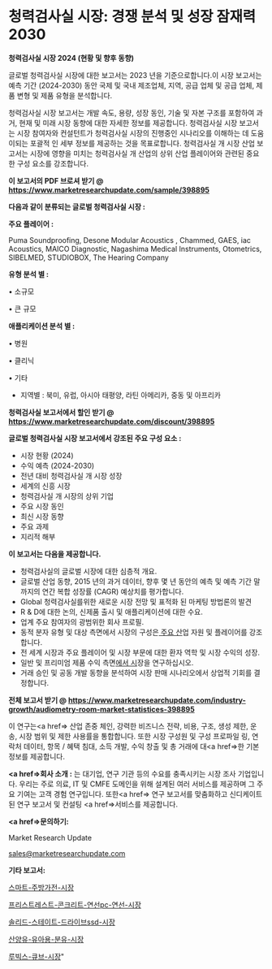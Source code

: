 # 청력검사실 시장: 경쟁 분석 및 성장 잠재력 2030

<strong>청력검사실 시장 2024 (현황 및 향후 동향)</strong>

글로벌 청력검사실 시장에 대한 보고서는 2023 년을 기준으로합니다.이 시장 보고서는 예측 기간 (2024-2030) 동안 국제 및 국내 제조업체, 지역, 공급 업체 및 공급 업체, 제품 변형 및 제품 유형을 분석합니다.

청력검사실 시장 보고서는 개발 속도, 용량, 성장 동인, 기술 및 자본 구조를 포함하여 과거, 현재 및 미래 시장 동향에 대한 자세한 정보를 제공합니다. 청력검사실 시장 보고서는 시장 참여자와 컨설턴트가 청력검사실 시장의 진행중인 시나리오를 이해하는 데 도움이되는 포괄적 인 세부 정보를 제공하는 것을 목표로합니다. 청력검사실 개 시장 산업 보고서는 시장에 영향을 미치는 청력검사실 개 산업의 상위 산업 플레이어와 관련된 중요한 구성 요소를 강조합니다.



<strong>이 보고서의 PDF 브로셔 받기 @ <a href=https://www.marketresearchupdate.com/sample/398895>https://www.marketresearchupdate.com/sample/398895</a></strong>



<strong>다음과 같이 분류되는 글로벌 청력검사실 시장 :</strong>



<strong>주요 플레이어 :</strong>

Puma Soundproofing, Desone Modular Acoustics , Chammed, GAES, iac Acoustics, MAICO Diagnostic, Nagashima Medical Instruments, Otometrics, SIBELMED, STUDIOBOX, The Hearing Company



<strong>유형 분석 별 :</strong>

• 소규모

• 큰 규모



<strong>애플리케이션 분석 별 :</strong>

• 병원

• 클리닉

• 기타

<ul>
  <li>지역별 : 북미, 유럽, 아시아 태평양, 라틴 아메리카, 중동 및 아프리카</li>
</ul>


<strong>청력검사실 보고서에서 할인 받기 @ <a href=https://www.marketresearchupdate.com/discount/398895>https://www.marketresearchupdate.com/discount/398895</a></strong>



<strong>글로벌 청력검사실 시장 보고서에서 강조된 주요 구성 요소 :</strong>
<ul>
  <li>시장 현황 (2024)</li>
  <li>수익 예측 (2024-2030)</li>
  <li>전년 대비 청력검사실 개 시장 성장</li>
  <li>세계의 신흥 시장</li>
  <li>청력검사실 개 시장의 상위 기업</li>
  <li>주요 시장 동인</li>
  <li>최신 시장 동향</li>
  <li>주요 과제</li>
  <li>지리적 해부</li>
</ul>


<strong>이 보고서는 다음을 제공합니다.</strong>
<ul>
  <li>청력검사실의 글로벌 시장에 대한 심층적 개요.</li>
  <li>글로벌 산업 동향, 2015 년의 과거 데이터, 향후 몇 년 동안의 예측 및 예측 기간 말까지의 연간 복합 성장률 (CAGR) 예상치를 평가합니다.</li>
  <li>Global 청력검사실를위한 새로운 시장 전망 및 표적화 된 마케팅 방법론의 발견</li>
  <li>R &amp; D에 대한 논의, 신제품 출시 및 애플리케이션에 대한 수요.</li>
  <li>업계 주요 참여자의 광범위한 회사 프로필.</li>
  <li>동적 분자 유형 및 대상 측면에서 시장의 구성은<a href=> 주요 산</a>업 자원 및 플레이어를 강조합니다.</li>
  <li>전 세계 시장과 주요 플레이어 및 시장 부문에 대한 환자 역학 및 시장 수익의 성장.</li>
  <li>일반 및 프리미엄 제품 수익 측면<a href=>에서 시</a>장을 연구하십시오.</li>
  <li>거래 승인 및 공동 개발 동향을 분석하여 시장 판매 시나리오에서 상업적 기회를 결정합니다.</li>
</ul>



<strong>전체 보고서 받기 @ <a href=https://www.marketresearchupdate.com/industry-growth/audiometry-room-market-statistices-398895>https://www.marketresearchupdate.com/industry-growth/audiometry-room-market-statistices-398895</a></strong>

이 연구는<a href=> 산업 존중</a> 체인, 강력한 비즈니스 전략, 비용, 구조, 생성 제한, 운송, 시장 범위 및 제한 사용률을 통합합니다. 또한 시장 구성원 및 구성 프로파일 링, 연락처 데이터, 항목 / 혜택 침대, 소득 개발, 수익 창출 및 총 거래에 대<a href=>한 기본 </a>정보를 제공합니다.



<strong><a href=>회사 소</a>개 :</strong>
는 대기업, 연구 기관 등의 수요를 충족시키는 시장 조사 기업입니다. 우리는 주로 의료, IT 및 CMFE 도메인을 위해 설계된 여러 서비스를 제공하며 그 주요 기여는 고객 경험 연구입니다. 또한<a href=> 연구 보</a>고서를 맞춤화하고 신디케이트 된 연구 보고서 및 컨설팅 <a href=>서비스</a>를 제공합니다.



<strong><a href=>문의하기:</a></strong>

Market Research Update

sales@marketresearchupdate.com



<strong>기타 보고서:</strong>

<a href=https://www.linkedin.com/pulse/스마트-주방가전-시장-동향-및-성장-전망-consumer-connection-chronicles-24-/>스마트-주방가전-시장</a>

<a href=https://www.linkedin.com/pulse/프리스트레스트-콘크리트-연선pc-연선-시장-경쟁-분석-및-성장-잠재력-knyof/>프리스트레스트-콘크리트-연선pc-연선-시장</a>

<a href=https://www.linkedin.com/pulse/솔리드-스테이트-드라이브ssd-시장-세분화-연구-및-목표-고객2029년-bmmdf/>솔리드-스테이트-드라이브ssd-시장</a>

<a href=https://www.linkedin.com/pulse/산양유-유아용-분유-시장-진입-전략-및-위험-평가2030년-trend-tracking-tips-360-analysis-duhdf/>산양유-유아용-분유-시장</a>

<a href=https://www.linkedin.com/pulse/루빅스-큐브-시장-세분화-연구-및-목표-고객2029년-isdailynews-x6dzf/>루빅스-큐브-시장</a>"

